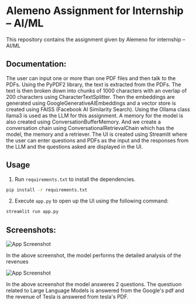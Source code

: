 # Alemeno Assignment for Internship – AI/ML

This repository contains the assignment given by Alemeno for internship – AI/ML

## Documentation:
The user can input one or more than one PDF files and then talk to the PDFs.
Using the PyPDF2 library, the text is extracted from the PDFs.
The text is then broken down into chunks of 1000 characters with an overlap of 200 characters using CharacterTextSplitter.
Then the embeddings are generated using GoogleGenerativeAIEmbeddings and a vector store is created using FAISS (Facebook AI Similarity Search).
Using the Ollama class llama3 is used as the LLM for this assignment.
A memory for the model is also created using ConversationBufferMemory.
And we create a conversation chain using ConversationalRetrievalChain which has the model, the memory and a retriever.
The UI is created using Streamlit where the user can enter questions and PDFs as the input and the responses from the LLM and the questions asked are displayed in the UI.

## Usage
1. Run `requirements.txt` to install the dependencies.

```bash
pip install -r requirements.txt
```
2. Execute `app.py` to open up the UI using the following command:

```bash
streamlit run app.py
```

## Screenshots:
![App Screenshot](https://github.com/Satyajeet-code/Alemeno-assignment/blob/main/Alemeno/Screenshot%202024-07-01%20192527.png)

In the above screenshot, the model performs the detailed analysis of the revenues

![App Screenshot](https://github.com/Satyajeet-code/Alemeno-assignment/blob/main/Alemeno/Screenshot%202024-07-01%20193902.png)

In the above screenshot the model answeres 2 questions. The questiuon related to Large Language Models is answered from the Google's pdf and the revenue of Tesla is answered from tesla's PDF.
